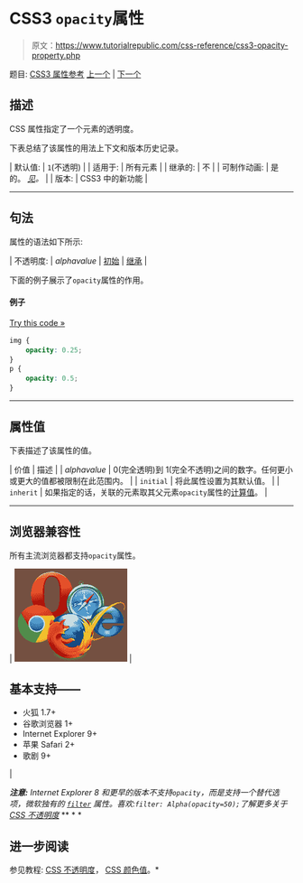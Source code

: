 # CSS3 `opacity`属性

> 原文：<https://www.tutorialrepublic.com/css-reference/css3-opacity-property.php>

题目: [CSS3 属性参考](css3-properties.php) [上一个](css-min-width-property.php) | [下一个](css3-order-property.php)

## 描述

CSS 属性指定了一个元素的透明度。

下表总结了该属性的用法上下文和版本历史记录。

| 默认值: | `1`(不透明) |
| 适用于: | 所有元素 |
| 继承的: | 不 |
| 可制作动画: | 是的。 [*见*](css-animatable-properties.php)*。* |
| 版本: | CSS3 中的新功能 |

* * *

## 句法

属性的语法如下所示:

| 不透明度: | *alphavalue* &#124; [初始](../definitions.php#initial) &#124; [继承](../definitions.php#inherit) |

下面的例子展示了`opacity`属性的作用。

#### 例子

[Try this code »](../codelab.php?topic=css3&file=opacity-property "Try this code using online Editor")

```css
img {
    opacity: 0.25;
}
p {
    opacity: 0.5;
}
```

* * *

## 属性值

下表描述了该属性的值。

| 价值 | 描述 |
| *alphavalue* | 0(完全透明)到 1(完全不透明)之间的数字。任何更小或更大的值都被限制在此范围内。 |
| `initial` | 将此属性设置为其默认值。 |
| `inherit` | 如果指定的话，关联的元素取其父元素`opacity`属性的[计算值](../definitions.php#computed-value)。 |

* * *

## 浏览器兼容性

所有主流浏览器都支持`opacity`属性。

| ![Browsers Icon](img/e9331123c77668c1832e541c2fca1002.png) | 

## 基本支持——

*   火狐 1.7+
*   谷歌浏览器 1+
*   Internet Explorer 9+
*   苹果 Safari 2+
*   歌剧 9+

 |

 ***注意:** Internet Explorer 8 和更早的版本不支持`opacity`，而是支持一个替代选项，微软独有的 [`filter`](http://msdn.microsoft.com/en-us/library/ms532847%28v=vs.85%29.aspx) 属性。喜欢:`filter: Alpha(opacity=50);`了解更多关于 [CSS 不透明度](../css-tutorial/css-opacity.php)*  ** * *

## 进一步阅读

参见教程: [CSS 不透明度](../css-tutorial/css-opacity.php)， [CSS 颜色值](../css-reference/css-color-values.php)。*